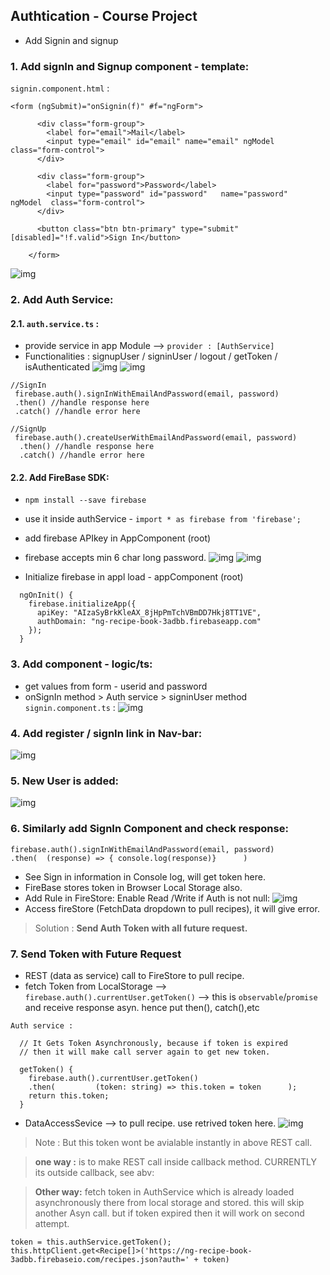## Authtication - Course Project
- Add Signin and signup

### 1. Add signIn and Signup component - template:

`signin.component.html` :
```
<form (ngSubmit)="onSignin(f)" #f="ngForm">

      <div class="form-group">
        <label for="email">Mail</label>
        <input type="email" id="email" name="email" ngModel class="form-control">
      </div>

      <div class="form-group">
        <label for="password">Password</label>
        <input type="password" id="password"   name="password"  ngModel  class="form-control">
      </div>

      <button class="btn btn-primary" type="submit" [disabled]="!f.valid">Sign In</button>

    </form>
```
![img](https://github.com/lekhrajdinkar/NG6/blob/master/notes/assets/auth/04.JPG)

### 2. Add Auth Service:

#### 2.1. `auth.service.ts` :
- provide service in app Module --> `provider : [AuthService]`
- Functionalities : signupUser / signinUser / logout / getToken / isAuthenticated
![img](https://github.com/lekhrajdinkar/NG6/blob/master/notes/assets/auth/03.JPG)
![img](https://github.com/lekhrajdinkar/NG6/blob/master/notes/assets/auth/05.JPG)

```
//SignIn
 firebase.auth().signInWithEmailAndPassword(email, password)
 .then() //handle response here
 .catch() //handle error here 
 
//SignUp
 firebase.auth().createUserWithEmailAndPassword(email, password)
  .then() //handle response here
  .catch() //handle error here
```
#### 2.2. Add FireBase SDK:
- `npm install --save firebase`
- use it inside authService - `import * as firebase from 'firebase';`
- add firebase APIkey in AppComponent (root)
- firebase accepts min 6 char long password.
![img](https://github.com/lekhrajdinkar/NG6/blob/master/notes/assets/auth/08.JPG)
![img](https://github.com/lekhrajdinkar/NG6/blob/master/notes/assets/auth/09.JPG)

- Initialize firebase in appl load - appComponent (root)
```
  ngOnInit() {
    firebase.initializeApp({
      apiKey: "AIzaSyBrkKleAX_8jHpPmTchVBmDD7Hkj8TT1VE",
      authDomain: "ng-recipe-book-3adbb.firebaseapp.com"
    });
  }
```


### 3. Add component - logic/ts:
- get values from form - userid and password
- onSignIn method > Auth service > signinUser method
`signin.component.ts` :
![img](https://github.com/lekhrajdinkar/NG6/blob/master/notes/assets/auth/06.JPG)

### 4. Add register / signIn link in Nav-bar:
![img](https://github.com/lekhrajdinkar/NG6/blob/master/notes/assets/auth/07.JPG)

### 5. New User is added:
![img](https://github.com/lekhrajdinkar/NG6/blob/master/notes/assets/auth/10.JPG)

### 6. Similarly add SignIn Component and check response:
```
firebase.auth().signInWithEmailAndPassword(email, password)
.then(  (response) => { console.log(response)}		)
```		
- See Sign in information in Console log, will get token here.
- FireBase stores token in Browser Local Storage also.
- Add Rule in FireStore: Enable Read /Write if Auth is not null:
![img](https://github.com/lekhrajdinkar/NG6/blob/master/notes/assets/auth/11.JPG)
- Access fireStore (FetchData dropdown to pull recipes), it will give error. 
> Solution : **Send Auth Token with all future request.**

### 7. Send Token with Future Request 
- REST (data as service) call to FireStore to pull recipe.
- fetch Token from LocalStorage --> ` firebase.auth().currentUser.getToken()` --> this is `observable`/`promise` and receive response asyn. hence put then(), catch(),etc
```
Auth service :

  // It Gets Token Asynchronously, because if token is expired 
  // then it will make call server again to get new token.
  
  getToken() {
    firebase.auth().currentUser.getToken()
	.then(         (token: string) => this.token = token      );
    return this.token;
  }
```

- DataAccessSevice --> to pull recipe. use retrived token here.
![img](https://github.com/lekhrajdinkar/NG6/blob/master/notes/assets/auth/12.JPG)
> Note : But this token wont be avialable instantly in above REST call.

> **one way :**  is to make REST call inside callback method. CURRENTLY its outside callback, see abv:

> **Other way:** fetch token in AuthService which is already loaded asynchronously there from local storage and stored. this will skip another Asyn call.
but if token expired then it will work on second attempt.
```
token = this.authService.getToken();
this.httpClient.get<Recipe[]>('https://ng-recipe-book-3adbb.firebaseio.com/recipes.json?auth=' + token)
```

















